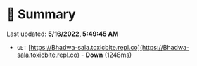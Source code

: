 # 📖 Summary
Last updated: **5/16/2022, 5:49:45 AM**

- `GET` [https://Bhadwa-sala.toxicblte.repl.co](https://Bhadwa-sala.toxicblte.repl.co) - **Down** (1248ms)

